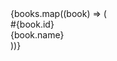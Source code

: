 <div className="book-grid">
      {books.map((book) => (
        <div key={book.id} className="book-card">
          <div className="book-id">#{book.id}</div>
          <div className="book-name">{book.name}</div>
        </div>
      ))}
    </div>
